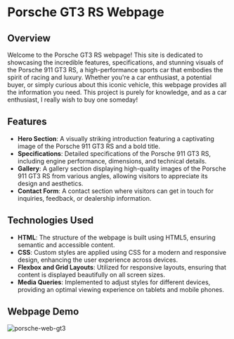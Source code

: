 # Porsche GT3 RS Webpage

## Overview
Welcome to the Porsche GT3 RS webpage! This site is dedicated to showcasing the incredible features, specifications, and stunning visuals of the Porsche 911 GT3 RS, a high-performance sports car that embodies the spirit of racing and luxury. Whether you're a car enthusiast, a potential buyer, or simply curious about this iconic vehicle, this webpage provides all the information you need. This project is purely for knowledge, and as a car enthusiast, I really wish to buy one someday!

## Features
- **Hero Section**: A visually striking introduction featuring a captivating image of the Porsche 911 GT3 RS and a bold title.
- **Specifications**: Detailed specifications of the Porsche 911 GT3 RS, including engine performance, dimensions, and technical details.
- **Gallery**: A gallery section displaying high-quality images of the Porsche 911 GT3 RS from various angles, allowing visitors to appreciate its design and aesthetics.
- **Contact Form**: A contact section where visitors can get in touch for inquiries, feedback, or dealership information.

## Technologies Used
- **HTML**: The structure of the webpage is built using HTML5, ensuring semantic and accessible content.
- **CSS**: Custom styles are applied using CSS for a modern and responsive design, enhancing the user experience across devices.
- **Flexbox and Grid Layouts**: Utilized for responsive layouts, ensuring that content is displayed beautifully on all screen sizes.
- **Media Queries**: Implemented to adjust styles for different devices, providing an optimal viewing experience on tablets and mobile phones.

## Webpage Demo
![porsche-web-gt3](https://github.com/user-attachments/assets/1d869843-fff7-462f-b6b4-86b57d16bdc7)
